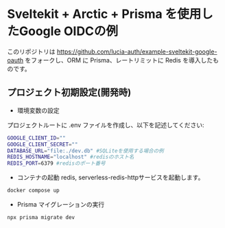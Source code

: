 # Sveltekit + Arctic + Prisma を使用したGoogle OIDCの例


このリポジトリは https://github.com/lucia-auth/example-sveltekit-google-oauth をフォークし、ORM に Prisma、レートリミットに Redis を導入したものです。

## プロジェクト初期設定(開発時)

- 環境変数の設定

プロジェクトルートに .env ファイルを作成し、以下を記述してください:

```bash
GOOGLE_CLIENT_ID=""
GOOGLE_CLIENT_SECRET=""
DATABASE_URL="file:./dev.db" #SQLiteを使用する場合の例
REDIS_HOSTNAME="localhost" #redisのホスト名
REDIS_PORT=6379 #redisのポート番号
```

- コンテナの起動
redis, serverless-redis-httpサービスを起動します。

```bash
docker compose up
```


- Prisma マイグレーションの実行

```bash
npx prisma migrate dev
```
